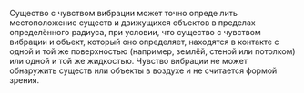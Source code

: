 Существо с чувством вибрации может точно опреде лить местоположение существ и движущихся объектов в пределах определённого радиуса, при условии, что существо с чувством вибрации и объект, который оно определяет, находятся в контакте с одной и той же поверхностью (например, землёй, стеной или потолком) или одной и той же жидкостью. 
Чувство вибрации не может обнаружить существ или объекты в воздухе и не считается формой зрения.